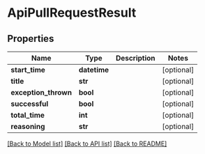 # ApiPullRequestResult

## Properties
Name | Type | Description | Notes
------------ | ------------- | ------------- | -------------
**start_time** | **datetime** |  | [optional] 
**title** | **str** |  | [optional] 
**exception_thrown** | **bool** |  | [optional] 
**successful** | **bool** |  | [optional] 
**total_time** | **int** |  | [optional] 
**reasoning** | **str** |  | [optional] 

[[Back to Model list]](../README.md#documentation-for-models) [[Back to API list]](../README.md#documentation-for-api-endpoints) [[Back to README]](../README.md)

